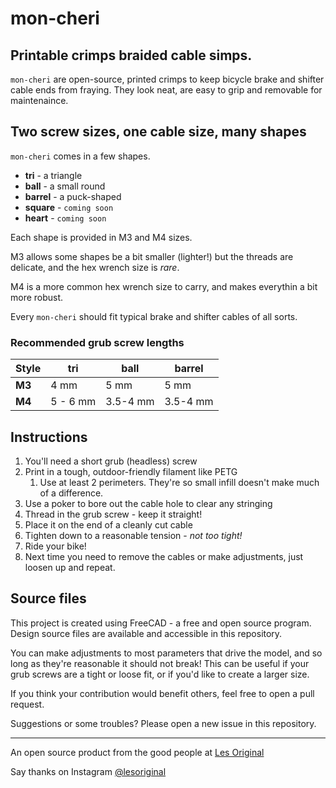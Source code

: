 # **mon-cheri**
## Printable crimps braided cable simps.
`mon-cheri` are open-source, printed crimps to keep bicycle brake and shifter cable ends from fraying. They look neat, are easy to grip and removable for maintenaince. 

## Two screw sizes, one cable size, many shapes
`mon-cheri` comes in a few shapes.
- **tri** - a triangle
- **ball** - a small round
- **barrel** - a puck-shaped
- **square** - `coming soon`
- **heart** - `coming soon`

Each shape is provided in M3 and M4 sizes. 

M3 allows some shapes be a bit smaller (lighter!) but the threads are delicate, and the hex wrench size is *rare*.

M4 is a more common hex wrench size to carry, and makes everythin a bit more robust.

Every `mon-cheri` should fit typical brake and shifter cables of all sorts.

### Recommended grub screw lengths

| Style  | tri      | ball     | barrel   |
|--------|----------|----------|----------|
| **M3** | 4 mm     | 5 mm     | 5 mm     |
| **M4** | 5 - 6 mm | 3.5-4 mm | 3.5-4 mm |


## Instructions
1. You'll need a short grub (headless) screw
1. Print in a tough, outdoor-friendly filament like PETG
   1. Use at least 2 perimeters. They're so small infill doesn't make much of a difference.
1. Use a poker to bore out the cable hole to clear any stringing
1. Thread in the grub screw - keep it straight!
1. Place it on the end of a cleanly cut cable
1. Tighten down to a reasonable tension - *not too tight!*
1. Ride your bike!
1. Next time you need to remove the cables or make adjustments, just loosen up and repeat. 



## Source files
This project is created using FreeCAD -  a free and open source program. Design source files are available and accessible in this repository.

You can make adjustments to most parameters that drive the model, and so long as they're reasonable it should not break! This can be useful if your grub screws are a tight or loose fit, or if you'd like to create a larger size.

If you think your contribution would benefit others, feel free to open a pull request.

Suggestions or some troubles? Please open a new issue in this repository.

---
An open source product from the good people at [Les Original](https://www.lesoriginal.com)

Say thanks on Instagram [@lesoriginal](https://www.instagram.com/lesoriginal)
